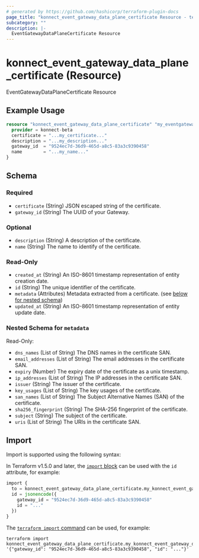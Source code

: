 ```yaml
---
# generated by https://github.com/hashicorp/terraform-plugin-docs
page_title: "konnect_event_gateway_data_plane_certificate Resource - terraform-provider-konnect-beta"
subcategory: ""
description: |-
  EventGatewayDataPlaneCertificate Resource
---
```


# konnect_event_gateway_data_plane_certificate (Resource)

EventGatewayDataPlaneCertificate Resource

## Example Usage

```terraform
resource "konnect_event_gateway_data_plane_certificate" "my_eventgatewaydataplanecertificate" {
  provider = konnect-beta
  certificate = "...my_certificate..."
  description = "...my_description..."
  gateway_id  = "9524ec7d-36d9-465d-a8c5-83a3c9390458"
  name        = "...my_name..."
}
```

<!-- schema generated by tfplugindocs -->
## Schema

### Required

- `certificate` (String) JSON escaped string of the certificate.
- `gateway_id` (String) The UUID of your Gateway.

### Optional

- `description` (String) A description of the certificate.
- `name` (String) The name to identify of the certificate.

### Read-Only

- `created_at` (String) An ISO-8601 timestamp representation of entity creation date.
- `id` (String) The unique identifier of the certificate.
- `metadata` (Attributes) Metadata extracted from a certificate. (see [below for nested schema](#nestedatt--metadata))
- `updated_at` (String) An ISO-8601 timestamp representation of entity update date.

<a id="nestedatt--metadata"></a>
### Nested Schema for `metadata`

Read-Only:

- `dns_names` (List of String) The DNS names in the certificate SAN.
- `email_addresses` (List of String) The email addresses in the certificate SAN.
- `expiry` (Number) The expiry date of the certificate as a unix timestamp.
- `ip_addresses` (List of String) The IP addresses in the certificate SAN.
- `issuer` (String) The issuer of the certificate.
- `key_usages` (List of String) The key usages of the certificate.
- `san_names` (List of String) The Subject Alternative Names (SAN) of the certificate.
- `sha256_fingerprint` (String) The SHA-256 fingerprint of the certificate.
- `subject` (String) The subject of the certificate.
- `uris` (List of String) The URIs in the certificate SAN.

## Import

Import is supported using the following syntax:

In Terraform v1.5.0 and later, the [`import` block](https://developer.hashicorp.com/terraform/language/import) can be used with the `id` attribute, for example:

```terraform
import {
  to = konnect_event_gateway_data_plane_certificate.my_konnect_event_gateway_data_plane_certificate
  id = jsonencode({
    gateway_id = "9524ec7d-36d9-465d-a8c5-83a3c9390458"
    id = "..."
  })
}
```

The [`terraform import` command](https://developer.hashicorp.com/terraform/cli/commands/import) can be used, for example:

```shell
terraform import konnect_event_gateway_data_plane_certificate.my_konnect_event_gateway_data_plane_certificate '{"gateway_id": "9524ec7d-36d9-465d-a8c5-83a3c9390458", "id": "..."}'
```
